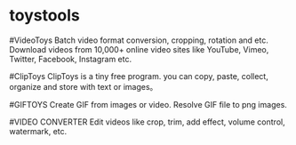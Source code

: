 # toystools

#VideoToys
Batch video format conversion, cropping, rotation and etc.
Download videos from 10,000+ online video sites like YouTube, Vimeo, Twitter, Facebook, Instagram etc.


#ClipToys
ClipToys is a tiny free program. you can copy, paste, collect, organize and store with text or images。



#GIFTOYS
Create GIF from images or video.
Resolve GIF file to png images.



#VIDEO CONVERTER
Edit videos like crop, trim, add effect, volume control, watermark, etc.
